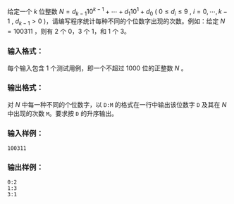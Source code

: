 <!-- Title
个位数统计 (15)
-->
给定一个 $k$ 位整数 $N = d_{k-1}10^{k-1} + \cdots + d_1 10^1 + d_0$ ( $0\le d_i \le
9$ , $i=0,\cdots ,k-1$ , $d_{k-1}>0$ )，请编写程序统计每种不同的个位数字出现的次数。例如：给定 $N =
100311$ ，则有 2 个 0，3 个 1，和 1 个 3。

### 输入格式：

每个输入包含 1 个测试用例，即一个不超过 1000 位的正整数 $N$ 。

### 输出格式：

对 $N$ 中每一种不同的个位数字，以 `D:M` 的格式在一行中输出该位数字 `D` 及其在 $N$ 中出现的次数 `M`。要求按 `D` 的升序输出。

### 输入样例：

    
    
    100311

### 输出样例：

    
    
    0:2
    1:3
    3:1

